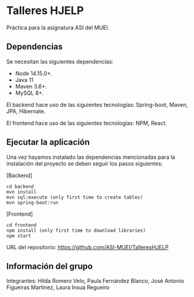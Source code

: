 # Talleres HJELP

Práctica para la asignatura ASI del MUEI.

## Dependencias

Se necesitan las siguientes dependencias:

* Node 14.15.0+.
* Java 11
* Maven 3.6+.
* MySQL 8+.

El backend hace uso de las siguientes tecnologías: Spring-boot, Maven, JPA, Hibernate.

El frontend hace uso de las siguientes tecnologías: NPM, React.

## Ejecutar la aplicación 
Una vez hayamos instalado las dependencias mencionadas para la instalación del proyecto se deben seguir los pasos siguientes:

[Backend]

```
cd backend
mvn install
mvn sql:execute (only first time to create tables)
mvn spring-boot:run
```
[Frontend]

```
cd frontend
npm install (only first time to download libraries)
npm start
```

URL del repositorio: https://github.com/ASI-MUEI/TalleresHJELP

## Información del grupo
Integrantes: 
	Hilda Romero Velo,
	Paula Fernández Blanco,
	José Antonio Figueiras Martinez,
	Laura Insua Regueiro
